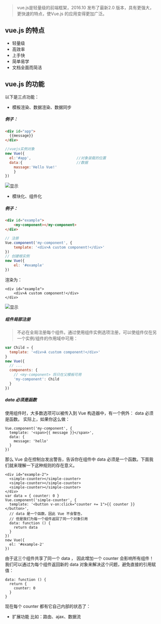 >vue.js是轻量级的前端框架，2016.10 发布了最新2.0 版本，具有更强大，更快速的特点，使Vue.js 的应用变得更加广泛。

## vue.js 的特点
*  轻量级
* 高效率
* 上手快
* 简单易学
* 文档全面而简洁

## vue.js 的功能
以下是三点功能：
* 模板渲染、数据渲染、数据同步
##### 例子：
```html
<div id="app">
  {{message}}
</div>
```
```javascript
//vuejs实例对象
new Vue({
  el:'#app',                     //对象装载的位置
  data:{                         //数据
    massage:'Hello Vue!'
    }
})
```
![显示](http://upload-images.jianshu.io/upload_images/3229842-00e5bceb8fa05117.png?imageMogr2/auto-orient/strip%7CimageView2/2/w/1240)

* 模块化、组件化
##### 例子：
```html
<div id="example">
    <my-component></my-component>
</div>
```
```javascript
// 注册
Vue.component('my-component', { 
    template: '<div>A custom component!</div>'  
})
// 创建根实例
new Vue({
    el: '#example'
})
```
渲染为：
```
<div id="example">
    <div>A custom component!</div>
</div>
```

![显示](http://upload-images.jianshu.io/upload_images/3229842-5a2909212f951c5c.png?imageMogr2/auto-orient/strip%7CimageView2/2/w/1240)

##### 组件局部注册

>不必在全局注册每个组件。通过使用组件实例选项注册，可以使组件仅在另一个实例/组件的作用域中可用：

```javascript
var Child = {
  template: '<div>A custom component!</div>'
}
new Vue({
  // ...
  components: {
    // <my-component> 将只在父模板可用
    'my-component': Child
  }
})
```
##### data 必须是函数

使用组件时，大多数选项可以被传入到 Vue 构造器中，有一个例外： data 必须是函数。 实际上，如果你这么做：
```
Vue.component('my-component', {
  template: '<span>{{ message }}</span>',
  data: {
    message: 'hello'
  }
})
```
那么 Vue 会在控制台发出警告，告诉你在组件中 data 必须是一个函数。下面我们就来理解一下这种规则的存在意义。
```
<div id="example-2">
  <simple-counter></simple-counter>
  <simple-counter></simple-counter>
  <simple-counter></simple-counter>
</div>
var data = { counter: 0 }
Vue.component('simple-counter', {
  template: '<button v-on:click="counter += 1">{{ counter }}</button>',
  // data 是一个函数，因此 Vue 不会警告，
  // 但是我们为每一个组件返回了同一个对象引用
  data: function () {
    return data
  }
})
new Vue({
  el: '#example-2'
})
```
由于这三个组件共享了同一个 data ， 因此增加一个 counter 会影响所有组件！我们可以通过为每个组件返回新的 data 对象来解决这个问题，避免直接的引用赋值：
```
data: function () {
  return {
    counter: 0
  }
}
```
现在每个 counter 都有它自己内部的状态了：

* 扩展功能  比如：路由、ajax、数据流


 


